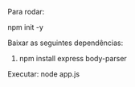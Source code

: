 Para rodar:

npm init -y

Baixar as seguintes dependências:
1. npm install express body-parser

Executar:
node app.js
